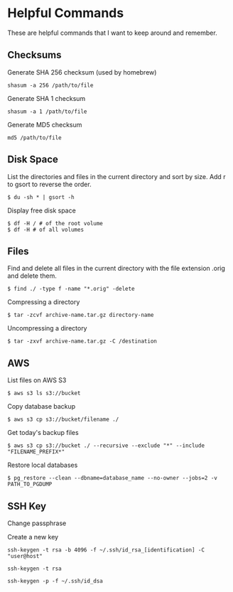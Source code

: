 # Helpful Commands

These are helpful commands that I want to keep around and remember.

## Checksums

Generate SHA 256 checksum (used by homebrew)

```
shasum -a 256 /path/to/file
```

Generate SHA 1 checksum

```
shasum -a 1 /path/to/file
```


Generate MD5 checksum

```
md5 /path/to/file
```


## Disk Space

List the directories and files in the current directory and sort by 
size. Add r to gsort to reverse the order. 

```
$ du -sh * | gsort -h
```

Display free disk space

```
$ df -H / # of the root volume
$ df -H # of all volumes
```

## Files

Find and delete all files in the current directory with the file 
extension .orig and delete them.

```
$ find ./ -type f -name "*.orig" -delete
```

Compressing a directory

```
$ tar -zcvf archive-name.tar.gz directory-name
```

Uncompressing a directory

```
$ tar -zxvf archive-name.tar.gz -C /destination
```


## AWS 

List files on AWS S3

```
$ aws s3 ls s3://bucket
```

Copy database backup

```
$ aws s3 cp s3://bucket/filename ./
```

Get today's backup files

```
$ aws s3 cp s3://bucket ./ --recursive --exclude "*" --include "FILENAME_PREFIX*"
```

Restore local databases

```
$ pg_restore --clean --dbname=database_name --no-owner --jobs=2 -v PATH_TO_PGDUMP
```

## SSH Key


Change passphrase

Create a new key

```
ssh-keygen -t rsa -b 4096 -f ~/.ssh/id_rsa_[identification] -C "user@host"
```

```
ssh-keygen -t rsa
```

```
ssh-keygen -p -f ~/.ssh/id_dsa
```

